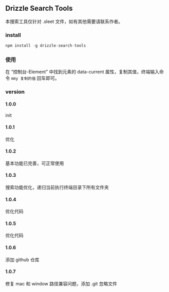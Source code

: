 ## Drizzle Search Tools

本搜索工具仅针对 .sleet 文件，如有其他需要请联系作者。

### install

```javascript
npm install -g drizzle-search-tools
```

### 使用

在 “控制台-Element” 中找到元素的 data-current 属性，复制其值，终端输入命令 `mmy 复制的值` 回车即可。

### version

#### 1.0.0

init

#### 1.0.1

优化

#### 1.0.2

基本功能已完善，可正常使用

#### 1.0.3

搜索功能优化，递归当前执行终端目录下所有文件夹

#### 1.0.4

优化代码

#### 1.0.5

优化代码

#### 1.0.6

添加 github 仓库

#### 1.0.7

修复 mac 和 window 路径兼容问题，添加 .git 忽略文件
